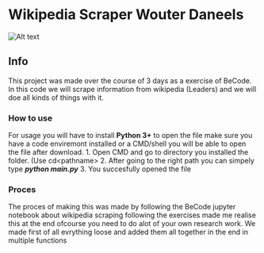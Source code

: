 # Wikipedia Scraper Wouter Daneels
 ![Alt text](https://duckduckgo.com/i/0cc93634.png "a title")
 ## Info
This project was made over the course of 3 days as a exercise of BeCode. In this code we will scrape information from wikipedia (Leaders) and we will doe all kinds of things with it. 

### How to use
For usage you will have to install **Python 3+** to open the file make sure you have a code enviremont installed or a CMD/shell you will be able to open the file after download.
     1. Open CMD and go to directory you installed the folder. (Use cd\<pathname> 
     2. After going to the right path you can simpely type ***python main.py***
     3. You succesfully opened the file
     
### Proces
The proces of making this was made by following the BeCode jupyter notebook about wikipedia scraping following the exercises made me realise this at the end ofcourse you need to do alot of your own research work. We made first of all evrything loose and added them all together in the end in multiple functions
